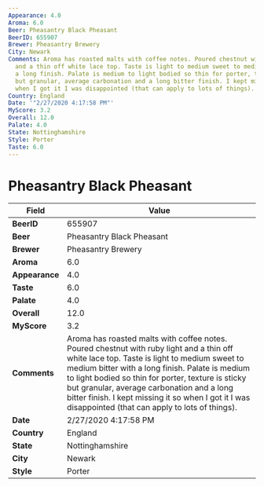 ```yaml
---
Appearance: 4.0
Aroma: 6.0
Beer: Pheasantry Black Pheasant
BeerID: 655907
Brewer: Pheasantry Brewery
City: Newark
Comments: Aroma has roasted malts with coffee notes. Poured chestnut with ruby light
  and a thin off white lace top. Taste is light to medium sweet to medium bitter with
  a long finish. Palate is medium to light bodied so thin for porter, texture is sticky
  but granular, average carbonation and a long bitter finish. I kept missing it so
  when I got it I was disappointed (that can apply to lots of things).
Country: England
Date: '"2/27/2020 4:17:58 PM"'
MyScore: 3.2
Overall: 12.0
Palate: 4.0
State: Nottinghamshire
Style: Porter
Taste: 6.0
---
```


# Pheasantry Black Pheasant

| Field         | Value |
|---------------|-------|
| **BeerID** | 655907 |
| **Beer** | Pheasantry Black Pheasant |
| **Brewer** | Pheasantry Brewery |
| **Aroma** | 6.0 |
| **Appearance** | 4.0 |
| **Taste** | 6.0 |
| **Palate** | 4.0 |
| **Overall** | 12.0 |
| **MyScore** | 3.2 |
| **Comments** | Aroma has roasted malts with coffee notes. Poured chestnut with ruby light and a thin off white lace top. Taste is light to medium sweet to medium bitter with a long finish. Palate is medium to light bodied so thin for porter, texture is sticky but granular, average carbonation and a long bitter finish. I kept missing it so when I got it I was disappointed (that can apply to lots of things). |
| **Date** | 2/27/2020 4:17:58 PM |
| **Country** | England |
| **State** | Nottinghamshire |
| **City** | Newark |
| **Style** | Porter |
